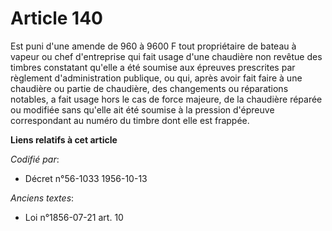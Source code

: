 # Article 140

Est puni d'une amende de 960 à 9600 F tout propriétaire de bateau à vapeur ou chef d'entreprise qui fait usage d'une
chaudière non revêtue des timbres constatant qu'elle a été soumise aux épreuves prescrites par règlement d'administration
publique, ou qui, après avoir fait faire à une chaudière ou partie de chaudière, des changements ou réparations notables, a
fait usage hors le cas de force majeure, de la chaudière réparée ou modifiée sans qu'elle ait été soumise à la pression
d'épreuve correspondant au numéro du timbre dont elle est frappée.

**Liens relatifs à cet article**

_Codifié par_:

  - Décret n°56-1033 1956-10-13

_Anciens textes_:

  - Loi n°1856-07-21 art. 10
